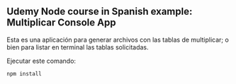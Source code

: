 ## Udemy Node course in Spanish example: Multiplicar Console App

Esta es una aplicación para generar archivos con las tablas de multiplicar; o bien para listar en terminal las tablas solicitadas.

Ejecutar este comando:

```
npm install
```
